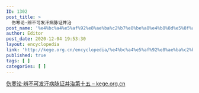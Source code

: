 ```yaml
---
ID: 1302
post_title: >
  伤寒论·辨不可发汗病脉证并治
post_name: '%e4%bc%a4%e5%af%92%e8%ae%ba%c2%b7%e8%be%a8%e4%b8%8d%e5%8f%af%e5%8f%91%e6%b1%97%e7%97%85%e8%84%89%e8%af%81%e5%b9%b6%e6%b2%bb'
author: Editor
post_date: 2020-12-04 19:53:30
layout: encyclopedia
link: 'http://kege.org.cn/encyclopedia/%e4%bc%a4%e5%af%92%e8%ae%ba%c2%b7%e8%be%a8%e4%b8%8d%e5%8f%af%e5%8f%91%e6%b1%97%e7%97%85%e8%84%89%e8%af%81%e5%b9%b6%e6%b2%bb'
published: true
tags: [ ]
categories: [ ]
---
```

<!-- wp:paragraph -->
<p><a href="http://kege.org.cn/1115">伤寒论·辨不可发汗病脉证并治第十五 – kege.org.cn</a></p>
<!-- /wp:paragraph -->